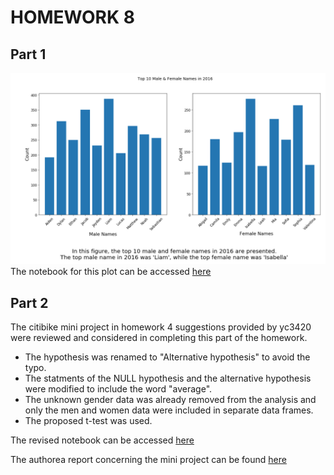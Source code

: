 # HOMEWORK 8
## Part 1
![Alt text](SC1.png)
The notebook for this plot can be accessed [here](https://github.com/antoniokodsy1993/PUI2018_ak6948/blob/master/HW8_ak6948/Assig1.ipynb)

## Part 2
The citibike mini project in homework 4 suggestions provided by yc3420 were reviewed and considered in completing this part of the homework.
- The hypothesis was renamed to "Alternative hypothesis" to avoid the typo.
- The statments of the NULL hypothesis and the alternative hypothesis were modified to include the word "average".
- The unknown gender data was already removed from the analysis and only the men and women data were included in separate data frames.
- The proposed t-test was used.

The revised notebook can be accessed [here](https://github.com/antoniokodsy1993/PUI2018_ak6948/blob/master/HW8_ak6948/Assig2.ipynb)

The authorea report concerning the mini project can be found [here](https://www.authorea.com/335335/ln_gkejkW7Ptte7FJsK-zw)
 

